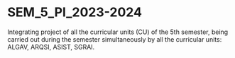 # SEM_5_PI_2023-2024
Integrating project of all the curricular units (CU) of the 5th semester, being carried out during the semester simultaneously by all the curricular units: ALGAV, ARQSI, ASIST, SGRAI.
